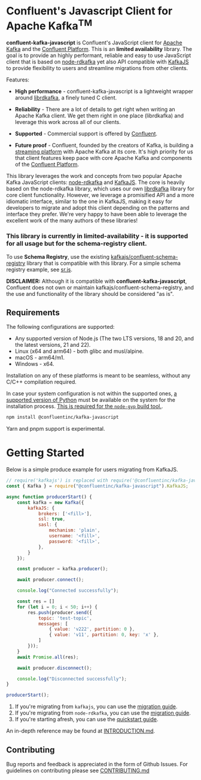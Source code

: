 Confluent's Javascript Client for Apache Kafka<sup>TM</sup>
=====================================================

**confluent-kafka-javascript** is Confluent's JavaScript client for [Apache Kafka](http://kafka.apache.org/) and the
[Confluent Platform](https://www.confluent.io/product/compare/). This is an **limited availability** library. The goal is to provide an highly performant, reliable and easy to use JavaScript client that is based on [node-rdkafka](https://github.com/Blizzard/node-rdkafka) yet also API compatible with [KafkaJS](https://github.com/tulios/kafkajs) to provide flexibility to users and streamline migrations from other clients.

Features:

- **High performance** - confluent-kafka-javascript is a lightweight wrapper around
[librdkafka](https://github.com/confluentinc/librdkafka), a finely tuned C
client.

- **Reliability** - There are a lot of details to get right when writing an Apache Kafka
client. We get them right in one place (librdkafka) and leverage this work
across all of our clients.

- **Supported** - Commercial support is offered by [Confluent](https://confluent.io/).

- **Future proof** - Confluent, founded by the
creators of Kafka, is building a [streaming platform](https://www.confluent.io/product/)
with Apache Kafka at its core. It's high priority for us that client features keep
pace with core Apache Kafka and components of the [Confluent Platform](https://www.confluent.io/product/).

This library leverages the work and concepts from two popular Apache Kafka JavaScript clients: [node-rdkafka](https://github.com/Blizzard/node-rdkafka) and [KafkaJS](https://github.com/tulios/kafkajs). The core is heavily based on the node-rdkafka library, which uses our own [librdkafka](https://github.com/confluentinc/librdkafka) library for core client functionality. However, we leverage a promisified API and a more idiomatic interface, similar to the one in KafkaJS, making it easy for developers to migrate and adopt this client depending on the patterns and interface they prefer. We're very happy to have been able to leverage the excellent work of the many authors of these libraries!

### This library is currently in limited-availability - it is supported for all usage but for the schema-registry client.

To use **Schema Registry**, use the existing [kafkajs/confluent-schema-registry](https://github.com/kafkajs/confluent-schema-registry) library that is compatible with this library. For a simple schema registry example, see [sr.js](https://github.com/confluentinc/confluent-kafka-javascript/blob/dev_early_access_development_branch/examples/kafkajs/sr.js).

**DISCLAIMER:** Although it is compatible with **confluent-kafka-javascript**, Confluent does not own or maintain kafkajs/confluent-schema-registry, and the use and functionality of the library should be considered "as is".


## Requirements

The following configurations are supported:

* Any supported version of Node.js (The two LTS versions, 18 and 20, and the latest versions, 21 and 22).
* Linux (x64 and arm64) - both glibc and musl/alpine.
* macOS - arm64/m1.
* Windows - x64.

Installation on any of these platforms is meant to be seamless, without any C/C++ compilation required.

In case your system configuration is not within the supported ones, [a supported version of Python](https://devguide.python.org/versions/) must be available on the system for the installation process. [This is required for the `node-gyp` build tool.](https://github.com/nodejs/node-gyp?tab=readme-ov-file#configuring-python-dependency).

```bash
npm install @confluentinc/kafka-javascript
```

Yarn and pnpm support is experimental.

# Getting Started

Below is a simple produce example for users migrating from KafkaJS.

```javascript
// require('kafkajs') is replaced with require('@confluentinc/kafka-javascript').KafkaJS.
const { Kafka } = require("@confluentinc/kafka-javascript").KafkaJS;

async function producerStart() {
    const kafka = new Kafka({
        kafkaJS: {
            brokers: ['<fill>'],
            ssl: true,
            sasl: {
                mechanism: 'plain',
                username: '<fill>',
                password: '<fill>',
            },
        }
    });

    const producer = kafka.producer();

    await producer.connect();

    console.log("Connected successfully");

    const res = []
    for (let i = 0; i < 50; i++) {
        res.push(producer.send({
            topic: 'test-topic',
            messages: [
                { value: 'v222', partition: 0 },
                { value: 'v11', partition: 0, key: 'x' },
            ]
        }));
    }
    await Promise.all(res);

    await producer.disconnect();

    console.log("Disconnected successfully");
}

producerStart();
```

1. If you're migrating from `kafkajs`, you can use the [migration guide](MIGRATION.md#kafkajs).
2. If you're migrating from `node-rdkafka`, you can use the [migration guide](MIGRATION.md#node-rdkafka).
3. If you're starting afresh, you can use the [quickstart guide](QUICKSTART.md).

An in-depth reference may be found at [INTRODUCTION.md](INTRODUCTION.md).

## Contributing

Bug reports and feedback is appreciated in the form of Github Issues.
For guidelines on contributing please see [CONTRIBUTING.md](CONTRIBUTING.md)
